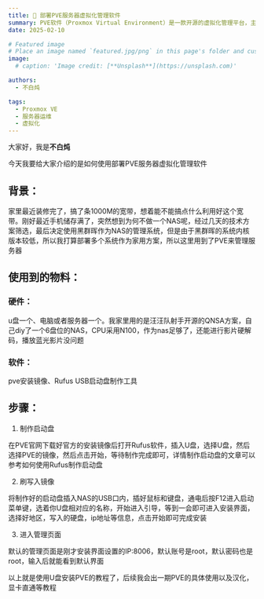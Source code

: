 ```yaml
---
title: 🎉 部署PVE服务器虚拟化管理软件
summary: PVE软件（Proxmox Virtual Environment）是一款开源的虚拟化管理平台，主要用于创建和管理虚拟机（VM）及容器（LXC）
date: 2025-02-10

# Featured image
# Place an image named `featured.jpg/png` in this page's folder and customize its options here.
image:
  # caption: 'Image credit: [**Unsplash**](https://unsplash.com)'

authors:
  - 不白炖

tags:
  - Proxmox VE
  - 服务器运维
  - 虚拟化
---
```


大家好，我是**不白炖**

今天我要给大家介绍的是如何使用部署PVE服务器虚拟化管理软件

## 背景：

家里最近装修完了，搞了条1000M的宽带，想着能不能搞点什么利用好这个宽带。刚好最近手机储存满了，突然想到为何不做一个NAS呢，经过几天的技术方案筛选，最后决定使用黑群晖作为NAS的管理系统，但是由于黑群晖的系统内核版本较低，所以我打算部署多个系统作为家用方案，所以这里用到了PVE来管理服务器



## 使用到的物料：

### 硬件：

u盘一个、电脑或者服务器一个。我家里用的是汪汪队射手开源的QNSA方案，自己diy了一个6盘位的NAS，CPU采用N100，作为nas足够了，还能进行影片硬解码，播放蓝光影片没问题

### 软件：

pve安装镜像、Rufus USB启动盘制作工具



## 步骤：

1. 制作启动盘

在PVE官网下载好官方的安装镜像后打开Rufus软件，插入U盘，选择U盘，然后选择PVE的镜像，然后点击开始，等待制作完成即可，详情制作启动盘的文章可以参考如何使用Rufus制作启动盘



2. 刷写入镜像

将制作好的启动盘插入NAS的USB口内，插好鼠标和键盘，通电后按F12进入启动菜单键，选着你U盘相对应的名称，开始进入引导，等到一会即可进入安装界面，选择好地区，写入的硬盘，ip地址等信息，点击开始即可完成安装



3. 进入管理页面

默认的管理页面是刚才安装界面设置的IP:8006，默认账号是root，默认密码也是root，输入后就能看到默认界面



以上就是使用U盘安装PVE的教程了，后续我会出一期PVE的具体使用以及汉化，显卡直通等教程

